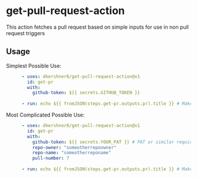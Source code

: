 # get-pull-request-action

This action fetches a pull request based on simple inputs for use in non pull request triggers

## Usage

Simplest Possible Use:

```yml
      - uses: dkershner6/get-pull-request-action@v1
        id: get-pr
        with:
          github-token: ${{ secrets.GITHUB_TOKEN }}
          
      - run: echo ${{ fromJSON(steps.get-pr.outputs.pr).title }} # Make sure to use the fromJSON filter
```

Most Complicated Possible Use:

```yml
      - uses: dkershner6/get-pull-request-action@v1
        id: get-pr
        with:
          github-token: ${{ secrets.YOUR_PAT }} # PAT or similar required for cross-repo
          repo-owner: "someotherrepoowner"
          repo-name: "someotherreponame"
          pull-number: 7
          
      - run: echo ${{ fromJSON(steps.get-pr.outputs.pr).title }} # Make sure to use the fromJSON filter
```
